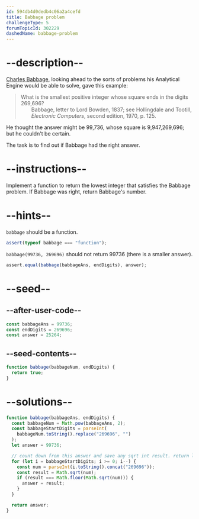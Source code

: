 ```yaml
---
id: 594db4d0dedb4c06a2a4cefd
title: Babbage problem
challengeType: 5
forumTopicId: 302229
dashedName: babbage-problem
---
```


# --description--

[Charles Babbage](https://en.wikipedia.org/wiki/Charles_Babbage "wp: Charles_Babbage"), looking ahead to the sorts of problems his Analytical Engine would be able to solve, gave this example:

<blockquote>
  What is the smallest positive integer whose square ends in the digits 269,696?
  <footer style='margin-left: 2em;'>Babbage, letter to Lord Bowden, 1837; see Hollingdale and Tootill, <i>Electronic Computers</i>, second edition, 1970, p. 125.</footer>
</blockquote>

He thought the answer might be 99,736, whose square is 9,947,269,696; but he couldn't be certain.

The task is to find out if Babbage had the right answer.

# --instructions--

Implement a function to return the lowest integer that satisfies the Babbage problem. If Babbage was right, return Babbage's number.

# --hints--

`babbage` should be a function.

```js
assert(typeof babbage === "function");
```

`babbage(99736, 269696)` should not return 99736 (there is a smaller answer).

```js
assert.equal(babbage(babbageAns, endDigits), answer);
```

# --seed--

## --after-user-code--

```js
const babbageAns = 99736;
const endDigits = 269696;
const answer = 25264;
```

## --seed-contents--

```js
function babbage(babbageNum, endDigits) {
  return true;
}
```

# --solutions--

```js
function babbage(babbageAns, endDigits) {
  const babbageNum = Math.pow(babbageAns, 2);
  const babbageStartDigits = parseInt(
    babbageNum.toString().replace("269696", "")
  );
  let answer = 99736;

  // count down from this answer and save any sqrt int result. return lowest one
  for (let i = babbageStartDigits; i >= 0; i--) {
    const num = parseInt(i.toString().concat("269696"));
    const result = Math.sqrt(num);
    if (result === Math.floor(Math.sqrt(num))) {
      answer = result;
    }
  }

  return answer;
}
```

